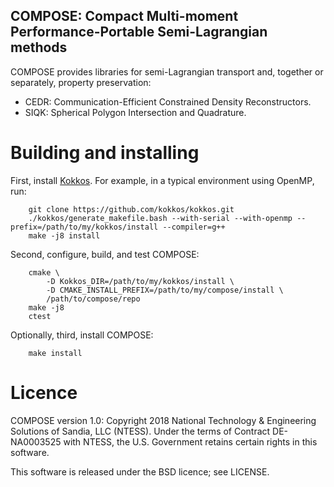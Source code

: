 ## COMPOSE: Compact Multi-moment Performance-Portable Semi-Lagrangian methods

COMPOSE provides libraries for semi-Lagrangian transport and, together or
separately, property preservation:

* CEDR: Communication-Efficient Constrained Density Reconstructors.
* SIQK: Spherical Polygon Intersection and Quadrature.

# Building and installing

First, install [Kokkos](https://github.com/kokkos/kokkos).
For example, in a typical environment using OpenMP, run:
```
    git clone https://github.com/kokkos/kokkos.git
    ./kokkos/generate_makefile.bash --with-serial --with-openmp --prefix=/path/to/my/kokkos/install --compiler=g++
    make -j8 install
```

Second, configure, build, and test COMPOSE:
```
    cmake \
        -D Kokkos_DIR=/path/to/my/kokkos/install \
        -D CMAKE_INSTALL_PREFIX=/path/to/my/compose/install \
        /path/to/compose/repo
    make -j8
    ctest
```

Optionally, third, install COMPOSE:
```
    make install
```

# Licence

COMPOSE version 1.0: Copyright 2018 National Technology & Engineering Solutions
of Sandia, LLC (NTESS). Under the terms of Contract DE-NA0003525 with NTESS, the
U.S. Government retains certain rights in this software.

This software is released under the BSD licence; see LICENSE.
